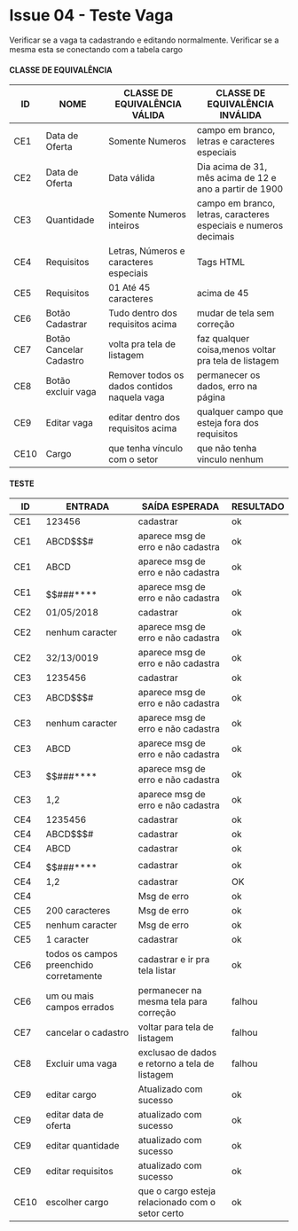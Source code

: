 # Issue 04 - Teste Vaga

Verificar se a vaga ta cadastrando e editando normalmente. Verificar se a mesma esta se conectando com a tabela cargo

#### CLASSE DE EQUIVALÊNCIA

| ID | NOME | CLASSE DE EQUIVALÊNCIA VÁLIDA | CLASSE DE EQUIVALÊNCIA INVÁLIDA |
| ------ | --------- | ---------------| ------------------------------|
| CE1 | Data de Oferta | Somente Numeros | campo em branco, letras e caracteres especiais |
| CE2 | Data de Oferta | Data válida |	Dia acima de 31, mês acima de 12 e ano a partir de 1900 |
| CE3 | Quantidade | Somente Numeros inteiros |	campo em branco, letras, caracteres especiais e numeros decimais |
| CE4 | Requisitos | Letras, Números e caracteres especiais |	Tags HTML |
| CE5 | Requisitos | 01 Até 45 caracteres |	acima de 45 |
| CE6 | Botão Cadastrar | Tudo dentro dos requisitos acima | mudar de tela sem correção |
| CE7 | Botão Cancelar Cadastro | volta pra tela de listagem |	faz qualquer coisa,menos voltar pra tela de listagem |
| CE8 | Botão excluir vaga | Remover todos os dados contidos naquela vaga |	permanecer os dados, erro na página |
| CE9 | Editar vaga | editar dentro dos requisitos acima |	qualquer campo que esteja fora dos requisitos |
| CE10 | Cargo | que tenha vínculo com o setor |	que não tenha vinculo nenhum |

#### TESTE			
| ID |	ENTRADA |	SAÍDA ESPERADA | RESULTADO |
| ------ | --------- | ---------------| ------------------------------|
| CE1 |	123456 |	cadastrar |	ok |
| CE1 |	ABCD$$$# |	aparece msg de erro e não cadastra |	ok |
| CE1 | ABCD | aparece msg de erro e não cadastra |	ok |
| CE1 |	$$$$$$###**** | aparece msg de erro e não cadastra |	ok |
| CE2 |	01/05/2018 |	cadastrar	|ok|
| CE2 |	nenhum caracter	|aparece msg de erro e não cadastra |	ok|
| CE2 |	32/13/0019|aparece msg de erro e não cadastra|	ok|
| CE3 |	1235456	|cadastrar|	ok|
| CE3 |	ABCD$$$#|aparece msg de erro e não cadastra|ok|
|CE3|	nenhum caracter|aparece msg de erro e não cadastra|ok|
|CE3|	ABCD|aparece msg de erro e não cadastra|ok|
|CE3|	$$$$$$###****|aparece msg de erro e não cadastra|ok|
|CE3|	1,2	|aparece msg de erro e não cadastra|ok|
|CE4|	1235456|	cadastrar|	ok|
|CE4|	ABCD$$$#|	cadastrar|	ok|
|CE4|	ABCD|	cadastrar|	ok|
|CE4|	$$$$$$###****|	cadastrar|	ok|
|CE4|	1,2	|cadastrar|	OK|
|CE4|	<script></script>|	Msg de erro|	ok|
|CE5|	200 caracteres|	Msg de erro|	ok|
|CE5|	nenhum caracter|	Msg de erro|	ok|
|CE5|	1 caracter|	cadastrar|	ok|
|CE6|	todos os campos preenchido corretamente|	cadastrar e ir pra tela listar|	ok|
|CE6|	um ou mais campos errados|	permanecer na mesma tela para correção|	falhou|
|CE7|	cancelar o cadastro|	voltar para tela de listagem|	falhou|
|CE8|	Excluir uma vaga|	exclusao de dados e retorno a tela de listagem|	falhou|
|CE9|	editar cargo|	Atualizado com sucesso|	ok|
|CE9|	editar data de oferta|	atualizado com sucesso|	ok|
|CE9|	editar quantidade|atualizado com sucesso|	ok|
|CE9|	editar requisitos|	atualizado com sucesso|	ok|
|CE10	|escolher cargo|	que o cargo esteja relacionado com o setor certo|	ok|
